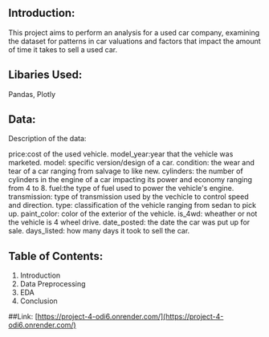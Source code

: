 ## Introduction:
This project aims to perform an analysis for a used car company, examining the dataset for patterns in car valuations and factors that impact the amount of time it takes to sell a used car.

## Libaries Used:
Pandas, Plotly 

## Data: 
Description of the data:

price:cost of the used vehicle.
model_year:year that the vehicle was marketed.
model: specific version/design of a car. condition: the wear and tear of a car ranging from salvage to like new. cylinders: the number of cylinders in the engine of a car impacting its power and economy ranging from 4 to 8. fuel:the type of fuel used to power the vehicle's engine.
transmission: type of transmission used by the vechicle to control speed and direction. type: classification of the vehicle ranging from sedan to pick up. paint_color: color of the exterior of the vehicle. is_4wd: wheather or not the vehicle is 4 wheel drive. date_posted: the date the car was put up for sale. days_listed: how many days it took to sell the car.

## Table of Contents:
1. Introduction
2. Data Preprocessing
3. EDA
4. Conclusion 

##Link: [https://project-4-odi6.onrender.com/](https://project-4-odi6.onrender.com/)
